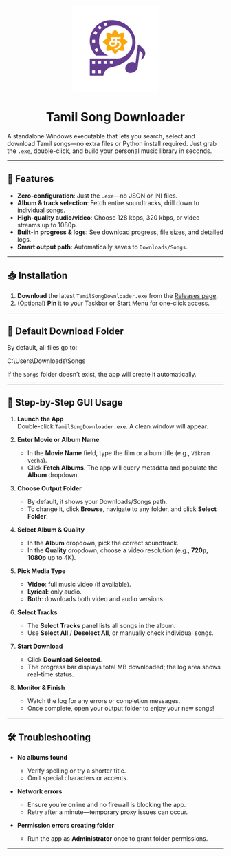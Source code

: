 <p align="center">
  <img src="app_icon.png" alt="Tamil Song Downloader" width="200" />
  <h1 align="center">Tamil Song Downloader</h1>
</p>

A standalone Windows executable that lets you search, select and download Tamil songs—no extra files or Python install required. Just grab the `.exe`, double-click, and build your personal music library in seconds.

---

## 🎯 Features

- **Zero-configuration**: Just the `.exe`—no JSON or INI files.  
- **Album & track selection**: Fetch entire soundtracks, drill down to individual songs.  
- **High-quality audio/video**: Choose 128 kbps, 320 kbps, or video streams up to 1080p.  
- **Built-in progress & logs**: See download progress, file sizes, and detailed logs.  
- **Smart output path**: Automatically saves to `Downloads/Songs`.

---

## 📥 Installation

1. **Download** the latest `TamilSongDownloader.exe` from the [Releases page](https://github.com/your-username/TamilSongDownloader/releases).  
2. (Optional) **Pin** it to your Taskbar or Start Menu for one-click access.

---

## 📂 Default Download Folder

By default, all files go to:

C:\Users<YourUserName>\Downloads\Songs

If the `Songs` folder doesn’t exist, the app will create it automatically.

---

## 🚀 Step-by-Step GUI Usage

1. **Launch the App**  
   Double-click `TamilSongDownloader.exe`. A clean window will appear.

2. **Enter Movie or Album Name**  
   - In the **Movie Name** field, type the film or album title (e.g., `Vikram Vedha`).  
   - Click **Fetch Albums**. The app will query metadata and populate the **Album** dropdown.

3. **Choose Output Folder**  
   - By default, it shows your Downloads/Songs path.  
   - To change it, click **Browse**, navigate to any folder, and click **Select Folder**.

4. **Select Album & Quality**  
   - In the **Album** dropdown, pick the correct soundtrack.  
   - In the **Quality** dropdown, choose a video resolution (e.g., **720p**, **1080p** up to 4K).

5. **Pick Media Type**  
   - **Video**: full music video (if available).  
   - **Lyrical**: only audio.  
   - **Both**: downloads both video and audio versions.

6. **Select Tracks**  
   - The **Select Tracks** panel lists all songs in the album.  
   - Use **Select All** / **Deselect All**, or manually check individual songs.

7. **Start Download**  
   - Click **Download Selected**.  
   - The progress bar displays total MB downloaded; the log area shows real-time status.

8. **Monitor & Finish**  
   - Watch the log for any errors or completion messages.  
   - Once complete, open your output folder to enjoy your new songs!

---

## 🛠️ Troubleshooting

- **No albums found**  
  - Verify spelling or try a shorter title.  
  - Omit special characters or accents.

- **Network errors**  
  - Ensure you’re online and no firewall is blocking the app.  
  - Retry after a minute—temporary proxy issues can occur.

- **Permission errors creating folder**  
  - Run the app as **Administrator** once to grant folder permissions.

---
